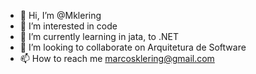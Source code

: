 - 👋 Hi, I’m @Mklering
- 👀 I’m interested in code
- 🌱 I’m currently learning in jata, to .NET
- 💞️ I’m looking to collaborate on Arquitetura de Software
- 📫 How to reach me marcosklering@gmail.com

<!---
Mklering/Mklering is a ✨ special ✨ repository because its `README.md` (this file) appears on your GitHub profile.
You can click the Preview link to take a look at your changes.
--->
